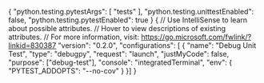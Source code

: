 {
    "python.testing.pytestArgs": [
        "tests"
    ],
    "python.testing.unittestEnabled": false,
    "python.testing.pytestEnabled": true
}
{
    // Use IntelliSense to learn about possible attributes.
    // Hover to view descriptions of existing attributes.
    // For more information, visit: https://go.microsoft.com/fwlink/?linkid=830387
    "version": "0.2.0",
    "configurations": [
       {
            "name": "Debug Unit Test",
            "type": "debugpy",
            "request": "launch",
            "justMyCode": false,
            "purpose": ["debug-test"],
            "console": "integratedTerminal",
            "env": {
                "PYTEST_ADDOPTS": "--no-cov"
                }
       }]
}
